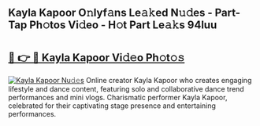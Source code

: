 ## Kayla Kapoor O𝚗lyf𝚊ns Le𝚊𝚔ed N𝚞𝚍es - Part-Tap Ph𝚘tos Vi𝚍eo - H𝚘t Part Le𝚊𝚔s 94luu

# <h2><a href="http://hf5cp9.feru.top/?c=Kayla+Kapoor">🔗 👉 🔴 Kayla Kapoor Vi𝚍𝚎o Ph𝚘t𝚘𝚜</a></h2>

[![Kayla Kapoor Nu𝚍𝚎s](https://i.imgur.com/0TWrTi3.gif)](http://hf5cp9.feru.top/?c=Kayla+Kapoor)
Online creator Kayla Kapoor who creates engaging lifestyle and dance content, featuring solo and collaborative dance trend performances and mini vlogs. Charismatic performer Kayla Kapoor, celebrated for their captivating stage presence and entertaining performances. 
